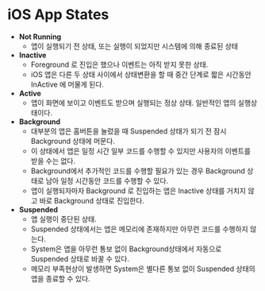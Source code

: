 # iOS App States

* **Not Running**
  * 앱이 실행되기 전 상태, 또는 실행이 되었지만 시스템에 의해 종료된 상태
* **Inactive**
  * Foreground 로 진입은 했으나 이벤트는 아직 받지 못한 상태. 
  * iOS 앱은 다른 두 상태 사이에서 상태변환을 할 때 중간  단계로  짧은 시간동안 InActive 에 머물게 된다.
* **Active**
  * 앱이 화면에 보이고 이벤트도 받으며 실행되는 정상 상태. 일반적인 앱의 실행상태이다.
* **Background**
  * 대부분의 앱은 홈버튼을 눌렀을 때 Suspended  상태가 되기 전 잠시 Background 상태에 머문다.
  * 이 상태에서 앱은 일정 시간 일부 코드를 수행할 수 있지만 사용자의 이벤트를 받을 수는 없다.
  * Background에서 추가적인 코드를 수행할 필요가 있는 경우 Background 상태로 남아 일정 시간동안 코드를 수행할 수 있다.
  * 앱이 실행되자마자 Background 로 진입하는 앱은 Inactive 상태를 거치지 않고 바로 Background  상태로 진입한다.
* **Suspended**
  * 앱 실행이 중단된 상태.
  * Suspended 상태에서는 앱은 메모리에 존재하지만 아무런 코드를 수행하지 않는다.
  * System은 앱을 아무런 통보 없이 Background상태에서 자동으로 Suspended 상태로 바꿀 수 있다.
  * 메모리 부족현상이 발생하면 System은 별다른 통보 없이 Suspended 상태의 앱을 종료할 수 있다.
